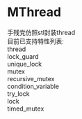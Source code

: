 # MThread
手残党仿照stl封装thread  
目前已支持特性列表:  
thread  
lock_guard  
unique_lock  
mutex  
recursive_mutex  
condition_variable  
try_lock  
lock  
timed_mutex  